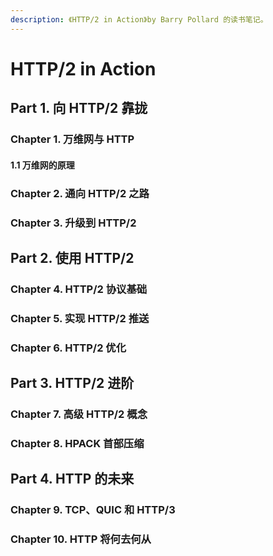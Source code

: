 ```yaml
---
description: 《HTTP/2 in Action》by Barry Pollard 的读书笔记。
---
```


# HTTP/2 in Action

## Part 1. 向 HTTP/2 靠拢

### Chapter 1. 万维网与 HTTP

#### 1.1 万维网的原理

### Chapter 2. 通向 HTTP/2 之路



### Chapter 3. 升级到 HTTP/2



## Part 2. 使用 HTTP/2

### Chapter 4. HTTP/2 协议基础



### Chapter 5. 实现 HTTP/2 推送



### Chapter 6. HTTP/2 优化



## Part 3. HTTP/2 进阶

### Chapter 7. 高级 HTTP/2 概念



### Chapter 8. HPACK 首部压缩

## Part 4. HTTP 的未来

### Chapter 9. TCP、QUIC 和 HTTP/3



### Chapter 10. HTTP 将何去何从



